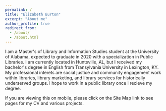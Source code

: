 ```yaml
---
permalink: /
title: "Elizabeth Burton"
excerpt: "About me"
author_profile: true
redirect_from: 
  - /about/
  - /about.html
---
```

I am a Master's of Library and Information Studies student at the University of Alabama, expected to graduate in 2020 with a specialization in Public Libraries. I am currently located in Huntsville, AL, but I received my bachelor's degree in English from Transylvania University in Lexington, KY. My professional interets are social justice and community engagement work within libraries, library marketing, and library services for historically underserved groups. I hope to work in a public library once I recieve my degree.

If you are viewing this on mobile, please click on the Site Map link to see pages for my CV and various projects.



